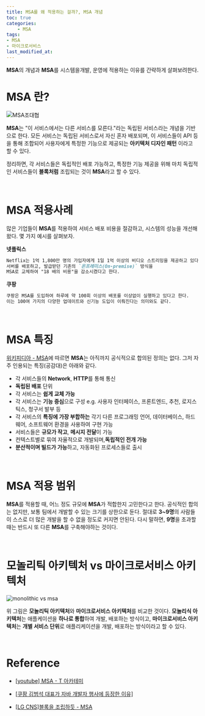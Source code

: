 ```yaml
---
title: MSA를 왜 적용하는 걸까?, MSA 개념
toc: true
categories:	
    - MSA
tags: 
- MSA
- 마이크로서비스
last_modified_at:
---
```


 **MSA**의 개념과 **MSA**를 시스템을개발, 운영에 적용하는 이유를 간략하게 살펴보려한다.

# MSA 란?

![MSA조대협](https://user-images.githubusercontent.com/49560745/105623581-32f84400-5e5e-11eb-86e2-41721854bce7.png)

**MSA**는 "이 서비스에서는 다른 서비스를 모른다."라는 독립된 서비스라는 개념을 기반으로 한다. 모든 서비스는 독립된 서비스로서  자신 혼자 배포되며, 이 서비스들이 API 등을 통해 조합되어 사용자에게 특정한 기능으로 제공되는 **아키텍처 디자인 패턴** 이라고 할 수 있다.

 정리하면, 각 서비스들은 독립적인 배포 가능하고, 특정한 기능 제공을 위해 마치 독립적인 서비스들이 **블록처럼** 조립되는 것이 **MSA**라고 할 수 있다.

<br/>

# MSA 적용사례

 많은 기업들이 **MSA**를 적용하여 서비스 배포 비용을 절감하고, 시스템의 성능을 개선해왔다. 몇 가지 예시를 살펴보자.

**넷플릭스**

```markdown
Netflix는 1억 1,800만 명의 가입자에게 1일 1억 이상의 비디오 스트리밍을 제공하고 있다. 
서버를 배포하고, 발급받던 기존의 `온프레미스(On-premise)` 방식을 
MSA로 교체하여 "18 배의 비용"을 감소시켰다고 한다. 
```

**쿠팡**

```markdown
쿠팡은 MSA를 도입하여 하루에 약 100회 이상의 배포를 이상없이 실행하고 있다고 한다. 
이는 100여 가지의 다양한 업데이트와 신기능 도입이 이뤄진다는 의미와도 같다.
```

<br/>

# MSA 특징

[위키피디아 - MSA](https://ko.wikipedia.org/wiki/%EB%A7%88%EC%9D%B4%ED%81%AC%EB%A1%9C%EC%84%9C%EB%B9%84%EC%8A%A4)에 따르면 **MSA**는 아직까지 공식적으로 합의된 정의는 없다. 그저 자주 인용되는 특징(공감대)은 아래와 같다. 

- 각 서비스들의 **Network**, **HTTP**를 통해 통신
- **독립된 배포** 단위
- 각 서비스는 **쉽게 교체 가능**
- 각 서비스는 **기능 중심**으로 구성 e.g. 사용자 인터페이스, 프론트엔드, 추천, 로지스틱스, 청구서 발부 등
- 각 서비스의 **특징에 가장 부합하는** 각기 다른 프로그래밍 언어, 데이터베이스, 하드웨어, 소프트웨어 환경을 사용하여 구현 가능
- 서비스들은 **규모가 작고**, **메시지 전달**이 가능
- 컨텍스트별로 묶여 자율적으로 개발되며,**독립적인 전개 가능**
- **분산적이며 빌드가 가능**하고, 자동화된 프로세스들로 출시

<br/>

# MSA 적용 범위

**MSA**를 적용할 때, 어느 정도 규모에 **MSA**가 적합한지 고민한다고 한다. 공식적인 합의는 없지만, 보통 팀에서 개발할 수 있는 크기를 상한으로 둔다. 절대로 **3~9명**의 사람들이 스스로 더 많은 개발을 할 수 없을 정도로 커지면 안된다. 다시 말하면, **9명**을 초과할 때는 반드시 또 다른 **MSA**를 구축해야하는 것이다.

<br/>

# 모놀리틱 아키텍처 vs 마이크로서비스 아키텍처

![monolithic vs msa](https://user-images.githubusercontent.com/49560745/105623473-4bb42a00-5e5d-11eb-9c05-71f6b807d370.png)

위 그림은 **모놀리틱 아키텍처**와 **마이크로서비스 아키텍처**를 비교한 것이다. **모놀리식 아키텍처**는 애플케이션을 **하나로 통합**하여 개발, 배포하는 방식이고, **마이크로서비스 아키텍처**는 **개별 서비스 단위**로 애플리케이션을 개발, 배포하는 방식이라고 할 수 있다.

<br/>

# Reference

- [[youtube] MSA - T 아카테미](https://www.youtube.com/watch?v=mJMzV6GCmPw)
- [[쿠팡 김범석 대표가 자바 개발자 행사에 등장한 이유]](http://kossa.kr/xe/link2/2015310)

- [[LG CNS]블록을 조립하듯 - MSA](https://blog.lgcns.com/1278)











